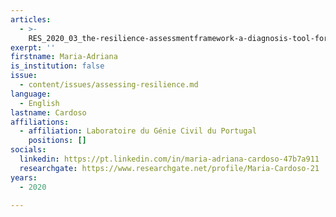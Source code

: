 ```yaml
---
articles:
  - >-
    RES_2020_03_the-resilience-assessmentframework-a-diagnosis-tool-for-cities-and-strategic-sectors
exerpt: ''
firstname: Maria-Adriana
is_institution: false
issue:
  - content/issues/assessing-resilience.md
language:
  - English
lastname: Cardoso
affiliations:
  - affiliation: Laboratoire du Génie Civil du Portugal
    positions: []
socials:
  linkedin: https://pt.linkedin.com/in/maria-adriana-cardoso-47b7a911
  researchgate: https://www.researchgate.net/profile/Maria-Cardoso-21
years:
  - 2020

---
```

